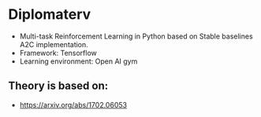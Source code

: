 # Diplomaterv
- Multi-task Reinforcement Learning in Python based on Stable baselines A2C implementation.
- Framework: Tensorflow
- Learning environment: Open AI gym
## Theory is based on:
- https://arxiv.org/abs/1702.06053
